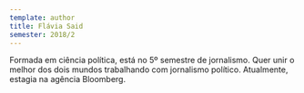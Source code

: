 ```yaml
---
template: author
title: Flávia Said
semester: 2018/2
---
```

Formada em ciência política, está no 5º semestre de jornalismo. Quer unir o melhor dos dois mundos trabalhando com jornalismo político. Atualmente, estagia na agência Bloomberg.
